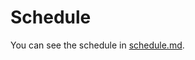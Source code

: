 # Schedule
You can see the schedule in [schedule.md](https://github.com/Asian-Pacific-CMP-seminars/asian-pacific-cmp-seminars.github.io/blob/main/schedule.md).
